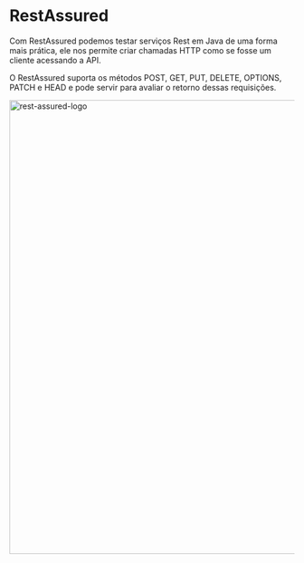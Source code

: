 # RestAssured

Com RestAssured podemos testar serviços Rest em Java de uma forma mais prática, ele nos permite criar chamadas HTTP como se fosse um cliente acessando a API. 

O RestAssured suporta os métodos POST, GET, PUT, DELETE, OPTIONS, PATCH e HEAD e pode servir para avaliar o retorno dessas requisições.

<img width="801" alt="rest-assured-logo" src="https://user-images.githubusercontent.com/56838974/97794850-e80fbd00-1bdd-11eb-9d81-789e8d4ce012.png">

